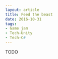 ```yaml
---
layout: article
title: Feed the beast
date: 2016-10-31
tags:
- Game jam
- Tech-Unity
- Tech-C#
---
```


TODO
